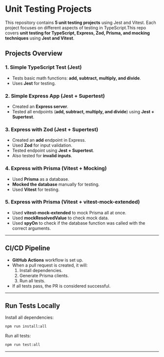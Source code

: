 # Unit Testing Projects

This repository contains **5 unit testing projects** using Jest and Vitest. Each project focuses on different aspects of testing in  TypeScript.This repo covers **unit testing for TypeScript, Express, Zod, Prisma, and mocking techniques** using **Jest and Vitest**.

## **Projects Overview**

### **1. Simple TypeScript Test (Jest)**
- Tests basic math functions: **add, subtract, multiply, and divide**.
- Uses **Jest** for testing.

### **2. Simple Express App (Jest + Supertest)**
- Created an **Express server**.
- Tested all endpoints (**add, subtract, multiply, and divide**) using **Jest + Supertest**.

### **3. Express with Zod (Jest + Supertest)**
- Created an **add** endpoint in Express.
- Used **Zod** for input validation.
- Tested endpoint using **Jest + Supertest**.
- Also tested for **invalid inputs**.

### **4. Express with Prisma (Vitest + Mocking)**
- Used **Prisma** as a database.
- **Mocked the database** manually for testing.
- Used **Vitest** for testing.

### **5. Express with Prisma (Vitest + vitest-mock-extended)**
- Used **vitest-mock-extended** to mock Prisma all at once.
- Used **mockResolvedValue** to check mock data.
- Used **spyOn** to check if the database function was called with the correct arguments.

---

## **CI/CD Pipeline**
- **GitHub Actions** workflow is set up.
- When a pull request is created, it will:
  1. Install dependencies.
  2. Generate Prisma clients.
  3. Run all tests.
- If all tests pass, the PR is considered successful.

---

## **Run Tests Locally**

Install all dependencies:
```sh
npm run install:all
```

Run all tests:
```sh
npm run test:all
```

---



